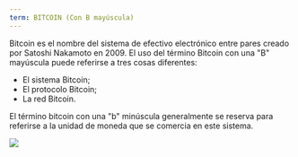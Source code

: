 ```yaml
---
term: BITCOIN (Con B mayúscula)
---
```


Bitcoin es el nombre del sistema de efectivo electrónico entre pares creado por Satoshi Nakamoto en 2009. El uso del término Bitcoin con una "B" mayúscula puede referirse a tres cosas diferentes:
* El sistema Bitcoin;
* El protocolo Bitcoin;
* La red Bitcoin.

El término bitcoin con una "b" minúscula generalmente se reserva para referirse a la unidad de moneda que se comercia en este sistema.

![](../../dictionnaire/assets/41.png)